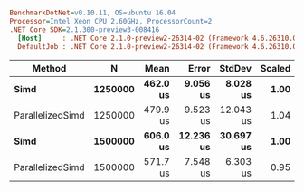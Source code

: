 ``` ini

BenchmarkDotNet=v0.10.11, OS=ubuntu 16.04
Processor=Intel Xeon CPU 2.60GHz, ProcessorCount=2
.NET Core SDK=2.1.300-preview3-008416
  [Host]     : .NET Core 2.1.0-preview2-26314-02 (Framework 4.6.26310.01), 64bit RyuJIT
  DefaultJob : .NET Core 2.1.0-preview2-26314-02 (Framework 4.6.26310.01), 64bit RyuJIT


```
|           Method |       N |     Mean |     Error |    StdDev | Scaled | ScaledSD |
|----------------- |-------- |---------:|----------:|----------:|-------:|---------:|
|             **Simd** | **1250000** | **462.0 us** |  **9.056 us** |  **8.028 us** |   **1.00** |     **0.00** |
| ParallelizedSimd | 1250000 | 479.9 us |  9.523 us | 12.043 us |   1.04 |     0.03 |
|             **Simd** | **1500000** | **606.0 us** | **12.236 us** | **30.697 us** |   **1.00** |     **0.00** |
| ParallelizedSimd | 1500000 | 571.7 us |  7.548 us |  6.303 us |   0.95 |     0.05 |

